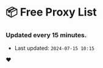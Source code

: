 # :package: Free Proxy List
### Updated every 15 minutes.

- Last updated: `2024-07-15 10:15`

:heart:
